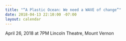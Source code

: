 ```yaml
---
title: "“A Plastic Ocean: We need a WAVE of change”"
date: 2018-04-13 22:10:00 -07:00
layout: calendar
---
```


April 26, 2018 at 7PM Lincoln Theatre, Mount Vernon